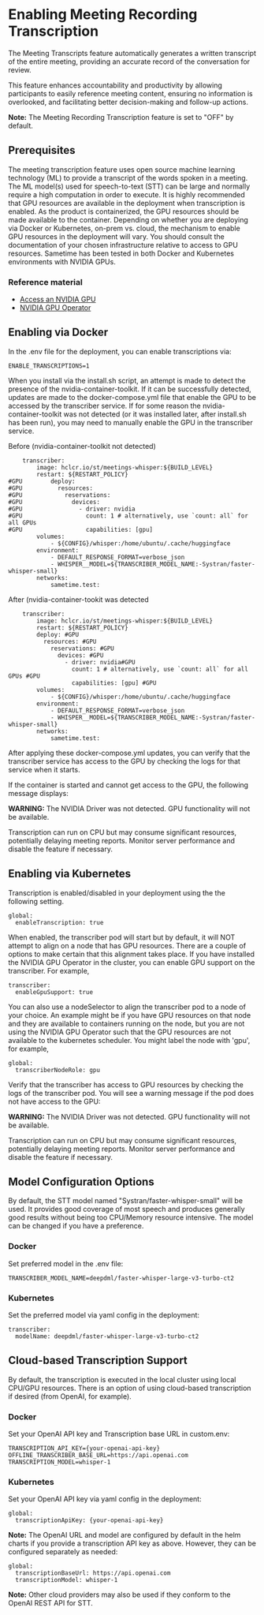 # Enabling Meeting Recording Transcription

The Meeting Transcripts feature automatically generates a written transcript of the entire meeting, providing an accurate record of the conversation for review. 

This feature enhances accountability and productivity by allowing participants to easily reference meeting content, ensuring no information is overlooked, and facilitating better decision-making and follow-up actions.

**Note:** The Meeting Recording Transcription feature is set to "OFF" by default.

## Prerequisites

The meeting transcription feature uses open source machine learning technology (ML) to provide a transcript of the words spoken in a meeting. The ML model(s) used for speech-to-text (STT) can be large and normally require a high computation in order to execute. It is highly recommended that GPU resources are available in the deployment when transcription is enabled. As the product is containerized, the GPU resources should be made available to the container. Depending on whether you are deploying via Docker or Kubernetes, on-prem vs. cloud, the mechanism to enable GPU resources in the deployment will vary. You should consult the documentation of your chosen infrastructure relative to access to GPU resources. Sametime has been tested in both Docker and Kubernetes environments with NVIDIA GPUs.

### Reference material

   - [Access an NVIDIA GPU](https://docs.docker.com/engine/containers/resource_constraints/#gpu) 
   - [NVIDIA GPU Operator](https://docs.nvidia.com/datacenter/cloud-native/gpu-operator/latest/getting-started.html) 

## Enabling via Docker

In the .env file for the deployment, you can enable transcriptions via:

```ENABLE_TRANSCRIPTIONS=1```

When you install via the install.sh script, an attempt is made to detect the presence of the nvidia-container-toolkit. If it can be successfully detected, updates are made to the docker-compose.yml file that enable the GPU to be accessed by the transcriber service. If for some reason the nvidia-container-toolkit was not detected (or it was installed later, after install.sh has been run), you may need to manually enable the GPU in the transcriber service.

Before (nvidia-container-toolkit not detected)
 
```
    transcriber:
        image: hclcr.io/st/meetings-whisper:${BUILD_LEVEL}
        restart: ${RESTART_POLICY} 
#GPU        deploy:
#GPU          resources:
#GPU            reservations:
#GPU              devices:
#GPU                - driver: nvidia
#GPU                  count: 1 # alternatively, use `count: all` for all GPUs
#GPU                  capabilities: [gpu]
        volumes:
            - ${CONFIG}/whisper:/home/ubuntu/.cache/huggingface
        environment:
            - DEFAULT_RESPONSE_FORMAT=verbose_json
            - WHISPER__MODEL=${TRANSCRIBER_MODEL_NAME:-Systran/faster-whisper-small}
        networks:
            sametime.test: 
```

After (nvidia-container-tookit was detected

 
```
    transcriber:
        image: hclcr.io/st/meetings-whisper:${BUILD_LEVEL}
        restart: ${RESTART_POLICY} 
        deploy: #GPU
          resources: #GPU
            reservations: #GPU
              devices: #GPU
                - driver: nvidia#GPU
                  count: 1 # alternatively, use `count: all` for all GPUs #GPU
                  capabilities: [gpu] #GPU
        volumes:
            - ${CONFIG}/whisper:/home/ubuntu/.cache/huggingface
        environment:
            - DEFAULT_RESPONSE_FORMAT=verbose_json
            - WHISPER__MODEL=${TRANSCRIBER_MODEL_NAME:-Systran/faster-whisper-small}
        networks:
            sametime.test: 
``` 

After applying these docker-compose.yml updates, you can verify that the transcriber service has access to the GPU by checking the logs for that service when it starts.

If the container is started and cannot get access to the GPU, the following message displays:

**WARNING:** The NVIDIA Driver was not detected.  GPU functionality will not be available. 

Transcription can run on CPU but may consume significant resources, potentially delaying meeting reports. Monitor server performance and disable the feature if necessary.


## Enabling via Kubernetes

Transcription is enabled/disabled in your deployment using the the following setting.
``` 
global:
  enableTranscription: true
```

When enabled, the transcriber pod will start but by default, it will NOT attempt to align on a node that has GPU resources. There are a couple of options to make certain that this alignment takes place. If you have installed the NVIDIA GPU Operator in the cluster, you can enable GPU support on the transcriber.  For example, 

```
transcriber:
  enableGpuSupport: true
```

You can also use a nodeSelector to align the transcriber pod to a node of your choice. An example might be if you have GPU resources on that node and they are available to containers running on the node, but you are not using the NVIDIA GPU Operator such that the GPU resources are not available to the kubernetes scheduler. You might label the node with 'gpu', for example,

```
global:
  transcriberNodeRole: gpu
``` 
 
Verify that the transcriber has access to GPU resources by checking the logs of the transcriber pod. You will see a warning message if the pod does not have access to the GPU:

**WARNING:** The NVIDIA Driver was not detected.  GPU functionality will not be available. 

Transcription can run on CPU but may consume significant resources, potentially delaying meeting reports. Monitor server performance and disable the feature if necessary.

## Model Configuration Options

By default, the STT model named "Systran/faster-whisper-small" will be used. It provides good coverage of most speech and produces generally good results without being too CPU/Memory resource intensive. The model can be changed if you have a preference.

### Docker

Set preferred model in the .env file:

```
TRANSCRIBER_MODEL_NAME=deepdml/faster-whisper-large-v3-turbo-ct2
```

### Kubernetes

Set the preferred model via yaml config in the deployment:

```
transcriber:
  modelName: deepdml/faster-whisper-large-v3-turbo-ct2
```

## Cloud-based Transcription Support

By default, the transcription is executed in the local cluster using local CPU/GPU resources. There is an option of using cloud-based transcription if desired (from OpenAI, for example).

### Docker

Set your OpenAI API key and Transcription base URL in custom.env:

```
TRANSCRIPTION_API_KEY={your-openai-api-key}
OFFLINE_TRANSCRIBER_BASE_URL=https://api.openai.com
TRANSCRIPTION_MODEL=whisper-1
```

### Kubernetes

Set your OpenAI API key via yaml config in the deployment:

```
global:
  transcriptionApiKey: {your-openai-api-key}
```

**Note:** The OpenAI URL and model are configured by default in the helm charts if you provide a transcription API key as above. However, they can be configured separately as needed:

```
global:
  transcriptionBaseUrl: https://api.openai.com
  transcriptionModel: whisper-1
```

**Note:** Other cloud providers may also be used if they conform to the OpenAI REST API for STT.

 